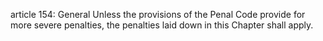 article 154: General
Unless the provisions of the Penal Code provide for more severe penalties, the penalties laid down in this Chapter shall apply.
<ul>
</ul>